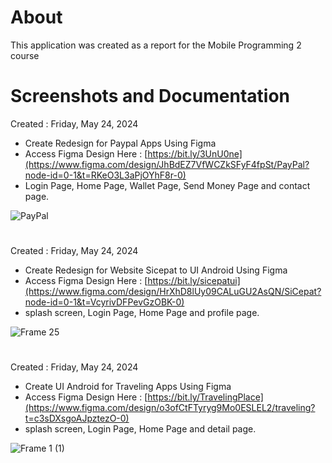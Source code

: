 # About
This application was created as a report for the Mobile Programming 2 course
# Screenshots and Documentation
Created : Friday, May 24, 2024
- Create Redesign for Paypal Apps Using Figma
- Access Figma Design Here : [https://bit.ly/3UnU0ne](https://www.figma.com/design/JhBdEZ7VfWCZkSFyF4fpSt/PayPal?node-id=0-1&t=RKeO3L3aPjOYhF8r-0)
- Login Page, Home Page, Wallet Page, Send Money Page and contact page.
  
![PayPal](https://github.com/Agustian2/redesign_ui/assets/149574596/5c51d7e8-496a-4e8a-b9c6-8f49512c4141)
#
Created : Friday, May 24, 2024
- Create Redesign for Website Sicepat to UI Android Using Figma
- Access Figma Design Here : [https://bit.ly/sicepatui](https://www.figma.com/design/HrXhD8lUy09CALuGU2AsQN/SiCepat?node-id=0-1&t=VcyrivDFPevGzOBK-0)
- splash screen, Login Page, Home Page and profile page.

![Frame 25](https://github.com/Agustian2/redesign_ui/assets/149574596/0be7df8e-27a0-4b8e-9ce2-443265729038)
#
Created : Friday, May 24, 2024
- Create UI Android for Traveling Apps Using Figma
- Access Figma Design Here : [https://bit.ly/TravelingPlace](https://www.figma.com/design/o3ofCtFTyryg9Mo0ESLEL2/traveling?t=c3sDXsgoAJpztezO-0)
- splash screen, Login Page, Home Page and detail page.

![Frame 1 (1)](https://github.com/Agustian2/redesign_ui/assets/149574596/1d46d72d-19b8-4d5d-855a-cfea600ffc13)
